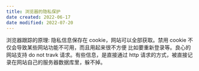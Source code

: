 ```yaml
---
title: 浏览器的隐私保护
date created: 2022-06-17
date modified: 2022-07-20
---
```


浏览器跟踪的原理: 隐私信息保存在 cookie，网站可以全部获取。禁用 cookie 不仅会导致某些网站功能不可用，而且用起来很不方便 比如要重新登录等。良心的网站支持 do not travk 请求。有些信息，是直接通过 http 请求的方式，被直接记录在网站自己的服务器数据库里，躲不掉。
